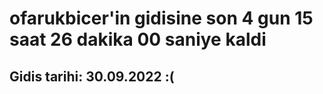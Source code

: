 # ofarukbicer'in gidisine son 4 gun 15 saat 26 dakika 00 saniye kaldi

## Gidis tarihi: 30.09.2022 :(